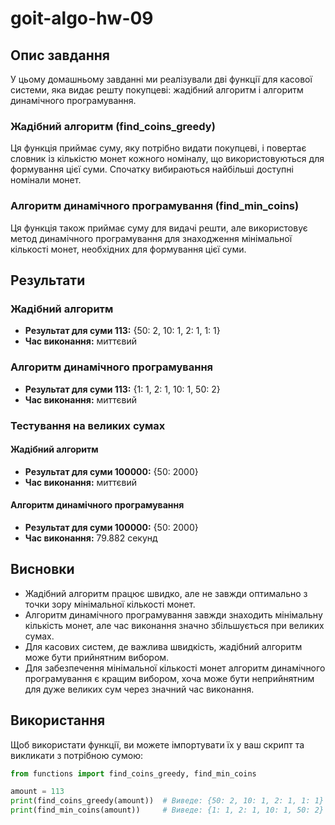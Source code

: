 # goit-algo-hw-09

## Опис завдання

У цьому домашньому завданні ми реалізували дві функції для касової системи, яка видає решту покупцеві: жадібний алгоритм і алгоритм динамічного програмування.

### Жадібний алгоритм (find_coins_greedy)
Ця функція приймає суму, яку потрібно видати покупцеві, і повертає словник із кількістю монет кожного номіналу, що використовуються для формування цієї суми. Спочатку вибираються найбільші доступні номінали монет.

### Алгоритм динамічного програмування (find_min_coins)
Ця функція також приймає суму для видачі решти, але використовує метод динамічного програмування для знаходження мінімальної кількості монет, необхідних для формування цієї суми.

## Результати

### Жадібний алгоритм
- **Результат для суми 113:** {50: 2, 10: 1, 2: 1, 1: 1}
- **Час виконання:** миттєвий

### Алгоритм динамічного програмування
- **Результат для суми 113:** {1: 1, 2: 1, 10: 1, 50: 2}
- **Час виконання:** миттєвий

### Тестування на великих сумах

#### Жадібний алгоритм
- **Результат для суми 100000:** {50: 2000}
- **Час виконання:** миттєвий

#### Алгоритм динамічного програмування
- **Результат для суми 100000:** {50: 2000}
- **Час виконання:** 79.882 секунд

## Висновки
- Жадібний алгоритм працює швидко, але не завжди оптимально з точки зору мінімальної кількості монет.
- Алгоритм динамічного програмування завжди знаходить мінімальну кількість монет, але час виконання значно збільшується при великих сумах.
- Для касових систем, де важлива швидкість, жадібний алгоритм може бути прийнятним вибором.
- Для забезпечення мінімальної кількості монет алгоритм динамічного програмування є кращим вибором, хоча може бути неприйнятним для дуже великих сум через значний час виконання.

## Використання
Щоб використати функції, ви можете імпортувати їх у ваш скрипт та викликати з потрібною сумою:

```python
from functions import find_coins_greedy, find_min_coins

amount = 113
print(find_coins_greedy(amount))  # Виведе: {50: 2, 10: 1, 2: 1, 1: 1}
print(find_min_coins(amount))     # Виведе: {1: 1, 2: 1, 10: 1, 50: 2}
